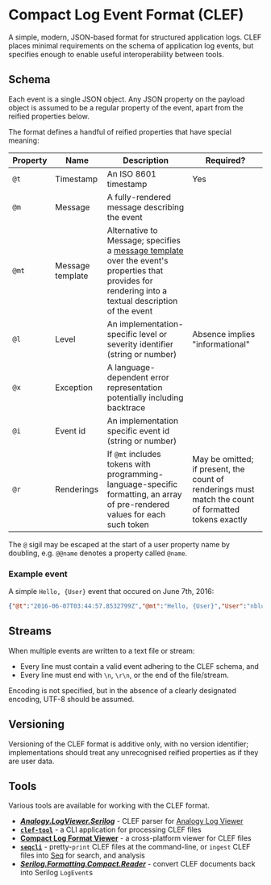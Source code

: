 # Compact Log Event Format (CLEF)

A simple, modern, JSON-based format for structured application logs. CLEF places minimal requirements on the schema of application log events, but specifies enough to enable useful interoperability between tools.

## Schema

Each event is a single JSON object. Any JSON property on the payload object is assumed to be a regular property of the event, apart from the reified properties below.

The format defines a handful of reified properties that have special meaning:

| Property | Name | Description | Required? |
| -------- | ---- | ----------- | --------- |
| `@t`     | Timestamp | An ISO 8601 timestamp | Yes |
| `@m`     | Message | A fully-rendered message describing the event | |
| `@mt` | Message template | Alternative to Message; specifies a [message template](https://messagetemplates.org) over the event's properties that provides for rendering into a textual description of the event | |
| `@l` | Level | An implementation-specific level or severity identifier (string or number) | Absence implies "informational"  |
| `@x` | Exception | A language-dependent error representation potentially including backtrace | |
| `@i` | Event id | An implementation specific event id (string or number) | |
| `@r` | Renderings | If `@mt` includes tokens with programming-language-specific formatting, an array of pre-rendered values for each such token | May be omitted; if present, the count of renderings must match the count of formatted tokens exactly |

The `@` sigil may be escaped at the start of a user property name by doubling, e.g. `@@name` denotes a property called `@name`.

### Example event

A simple `Hello, {User}` event that occured on June 7th, 2016:

```json
{"@t":"2016-06-07T03:44:57.8532799Z","@mt":"Hello, {User}","User":"nblumhardt"}
```

## Streams

When multiple events are written to a text file or stream:

 * Every line must contain a valid event adhering to the CLEF schema, and
 * Every line must end with `\n`, `\r\n`, or the end of the file/stream.

Encoding is not specified, but in the absence of a clearly designated encoding, UTF-8 should be assumed.

## Versioning

Versioning of the CLEF format is additive only, with no version identifier; implementations should treat any unrecognised reified properties as if they are user data.

## Tools

Various tools are available for working with the CLEF format.

 * **[_Analogy.LogViewer.Serilog_](https://github.com/Analogy-LogViewer/Analogy.LogViewer.Serilog)** - CLEF parser for [Analogy Log Viewer](https://github.com/Analogy-LogViewer/Analogy.LogViewer)
 * **[`clef-tool`](https://github.com/datalust/clef-tool)** - a CLI application for processing CLEF files
 * **[Compact Log Format Viewer](https://github.com/warrenbuckley/Compact-Log-Format-Viewer)** - a cross-platform viewer for CLEF files
 * **[`seqcli`](https://github.com/datalust/seqcli)** - pretty-`print` CLEF files at the command-line, or `ingest` CLEF files into [Seq](https://datalust.co/seq) for search, and analysis
 * **[_Serilog.Formatting.Compact.Reader_](https://github.com/serilog/serilog-formatting-compact-reader)** - convert CLEF documents back into Serilog `LogEvent`s
 

